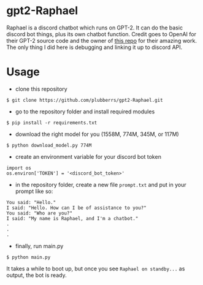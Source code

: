 # gpt2-Raphael

Raphael is a discord chatbot which runs on GPT-2. It can do the basic discord bot things, plus its own chatbot function. Credit goes to OpenAI for their GPT-2 source code and the owner of [this repo](https://github.com/nshepperd/gpt-2) for their amazing work. The only thing I did here is debugging and linking it up to discord API.

# Usage

- clone this repository

`$ git clone https://github.com/plubberrs/gpt2-Raphael.git`

- go to the repository folder and install required modules

`$ pip install -r requirements.txt`

- download the right model for you (1558M, 774M, 345M, or 117M)

`$ python download_model.py 774M`

- create an environment variable for your discord bot token

```
import os
os.environ['TOKEN'] = '<discord_bot_token>'
```

- in the repository folder, create a new file `prompt.txt` and put in your prompt like so:

```
You said: "Hello."
I said: "Hello. How can I be of assistance to you?"
You said: "Who are you?"
I said: "My name is Raphael, and I'm a chatbot."
.
.
.
```

- finally, run main.py

`$ python main.py`

It takes a while to boot up, but once you see `Raphael on standby...` as output, the bot is ready.
